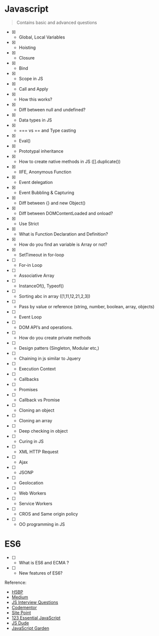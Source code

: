 # Javascript

> Contains basic and advanced questions

- [x] - Global, Local Variables
- [x] - Hoisting
- [x] - Closure
- [x] - Bind
- [x] - Scope in JS
- [x] - Call and Apply
- [x] - How this works?
- [x] - Diff between null and undefined?
- [x] - Data types in JS
- [x] - === vs == and Type casting
- [x] - Eval()
- [x] - Prototypal inheritance
- [x] - How to create native methods in JS ([].duplicate())
- [x] - IIFE, Anonymous Function
- [x] - Event delegation
- [x] - Event Bubbling & Capturing
- [x] - Diff between {} and new Object()
- [x] - Diff between DOMContentLoaded and onload?
- [x] - Use Strict
- [x] - What is Function Declaration and Definition?
- [x] - How do you find an variable is Array or not?
- [x] - SetTimeout in for-loop
- [ ] - For-in Loop
- [ ] - Associative Array
- [ ] - InstanceOf(), Typeof()
- [ ] - Sorting abc in array ([1,11,12,21,2,3])
- [ ] - Pass by value or reference (string, number, boolean, array, objects)
- [ ] - Event Loop
- [ ] - DOM API’s and operations.
- [ ] - How do you create private methods
- [ ] - Design patters (Singleton, Modular etc,)
- [ ] - Chaining in js similar to Jquery
- [ ] - Execution Context
- [ ] - Callbacks
- [ ] - Promises
- [ ] - Callback vs Promise
- [ ] - Cloning an object
- [ ] - Cloning an array
- [ ] - Deep checking in object
- [ ] - Curing in JS
- [ ] - XML HTTP Request
- [ ] - Ajax
- [ ] - JSONP
- [ ] - Geolocation
- [ ] - Web Workers
- [ ] - Service Workers
- [ ] - CROS and Same origin policy
- [ ] - OO programming in JS

# ES6

- [ ] - What is ES6 and ECMA ?
- [ ] - New features of ES6?

Reference:

- [H5BP](https://github.com/h5bp/Front-end-Developer-Interview-Questions#css-questions)
- [Medium](https://medium.com/javascript-scene/10-interview-questions-every-javascript-developer-should-know-6fa6bdf5ad95#.iybw0vavi)
- [JS Interview Questions](https://github.com/gokulkrishh/js-interview-questions)
- [Codementor](https://www.codementor.io/javascript/tutorial/21-essential-javascript-tech-interview-practice-questions-answers)
- [Site Point](https://www.sitepoint.com/5-javascript-interview-exercises/)
- [123 Essential JavaScript](https://github.com/nishant8BITS/123-Essential-JavaScript-Interview-Question)
- [JS Dude](http://www.thatjsdude.com/interview/js2.html)
- [JavaScript Garden](http://bonsaiden.github.io/JavaScript-Garden/)